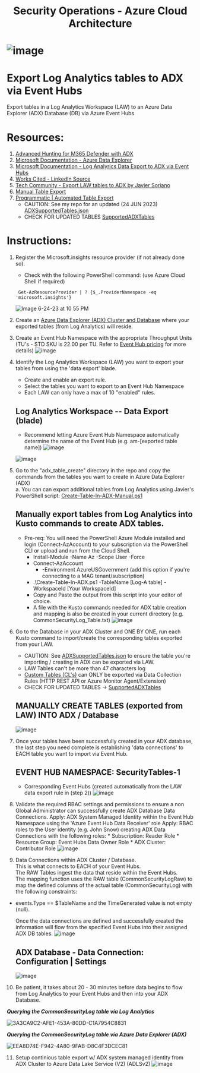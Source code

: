 <h1 align="center">Security Operations - Azure Cloud Architecture <h1/>
   
![image](https://github.com/dcodev1702/LogAnalytics-Export-2-ADX/assets/32214072/a043829b-8640-48c1-9391-e9abca8a96cc)


# Export Log Analytics tables to ADX via Event Hubs
Export tables in a Log Analytics Workspace (LAW) to an Azure Data Explorer (ADX) Database (DB) via Azure Event Hubs <br />

# Resources:
1. [Advanced Hunting for M365 Defender with ADX](https://koosg.medium.com/unlimited-advanced-hunting-for-microsoft-365-defender-with-azure-data-explorer-646b08307b75) 
2. [Microsoft Documentation - Azure Data Explorer](https://learn.microsoft.com/en-us/azure/data-explorer/)
3. [Microsoft Documentation - Log Analyrics Data Export to ADX via Event Hubs](https://learn.microsoft.com/en-us/azure/azure-monitor/logs/logs-data-export?tabs=portal)
4. [Works Cited - LinkedIn Source](https://www.linkedin.com/pulse/howto-configure-azure-sentinel-data-export-long-term-storage-lauren/)
5. [Tech Community - Export LAW tables to ADX by Javier Soriano](https://techcommunity.microsoft.com/t5/microsoft-sentinel-blog/using-azure-data-explorer-for-long-term-retention-of-microsoft/ba-p/1883947)
6. [Manual Table Export](https://github.com/javiersoriano/sentinel-scripts/blob/main/ADX/Create-TableInADX.ps1)
7. [Programmatic | Automated Table Export](https://github.com/Azure/Azure-Sentinel/tree/master/Tools/AzureDataExplorer)
    * CAUTION: See my repo for an updated (24 JUN 2023) [ADXSupportedTables.json](https://github.com/dcodev1702/LogAnalytics-Export-2-ADX/blob/main/ADXSupportedTables.json)
    * CHECK FOR UPDATED TABLES [SupportedADXTables](https://learn.microsoft.com/en-us/azure/azure-monitor/logs/logs-data-export?tabs=portal#supported-tables)
  

# Instructions:
1. Register the Microsoft.insights resource provider (if not already done so).
   * Check with the following PowerShell command: (use Azure Cloud Shell if required) <br />
   
   ```console
    Get-AzResourceProvider | ? {$_.ProviderNamespace -eq 'microsoft.insights'}
   ```

   ![Image 6-24-23 at 10 55 PM](https://github.com/dcodev1702/LogAnalytics-Export-2-ADX/assets/32214072/af00c1d3-a7c6-40e1-8409-256cfc953ed4)

2. Create an [Azure Data Explorer (ADX) Cluster and Database](https://learn.microsoft.com/en-us/azure/data-explorer/create-cluster-database-portal) where your exported tables (from Log Analytics) will reside.
3. Create an Event Hub Namespace with the appropriate Throughput Units (TU's - STD SKU is 22.00 per TU. Refer to [Event Hub pricing](https://learn.microsoft.com/en-us/azure/event-hubs/compare-tiers) for more details)
   ![image](https://github.com/dcodev1702/LogAnalytics-Export-2-ADX/assets/32214072/aa24dbc5-30f4-44fa-a040-02950ae3a9bd)

4. Identify the Log Analytics Workspace (LAW) you want to export your tables from using the 'data export' blade. <br />
   * Create and enable an export rule.
   * Select the tables you want to export to an Event Hub Namespace
   * Each LAW can only have a max of 10 "enabled" rules.
  
   ## Log Analytics Workspace -- Data Export (blade)
   * Recommend letting Azure Event Hub Namespace automatically determine the name of the Event Hub (e.g. am-[exported table name])
   ![image](https://github.com/dcodev1702/LogAnalytics-Export-2-ADX/assets/32214072/889b466d-e39e-42fb-b961-1cc37bc00309)

   ![image](https://github.com/dcodev1702/LogAnalytics-Export-2-ADX/assets/32214072/287fd9ca-b424-49c6-ba32-a4b97dca29c8)

5. Go to the "adx_table_create" directory in the repo and copy the commands from the tables you want to create in Azure Data Explorer (ADX) <br />
   a. You can can export additional tables from Log Analytics using Javier's PowerShell script: [Create-Table-In-ADX-Manual.ps1](https://github.com/dcodev1702/LogAnalytics-Export-2-ADX/blob/main/Create-Table-In-ADX-Manual.ps1)

   ## Manually export tables from Log Analytics into Kusto commands to create ADX tables.
   * Pre-req: You will need the PowerShell Azure Module installed and login (Connect-AzAccount) to your subscription via the PowerShell CLI or upload and run from the Cloud Shell.
      * Install-Module -Name Az -Scope User -Force
      * Connect-AzAccount
           * -Environment AzureUSGovernment (add this option if you're connecting to a MAG tenant/subscription)
      * .\Create-Table-In-ADX.ps1 -TableName [Log-A table] -WorkspaceId [Your WorkspaceId]
      * Copy and Paste the output from this script into your editor of choice.
      * A file with the Kusto commands needed for ADX table creation and mapping is also be created in your current directory (e.g. CommonSecurityLog_Table.txt)
   ![image](https://github.com/dcodev1702/LogAnalytics-Export-2-ADX/assets/32214072/90fb2db5-5b83-46c3-abdd-25d986bea3af)

6. Go to the Database in your ADX Cluster and ONE BY ONE, run each Kusto command to import/create the corresponding tables exported from your LAW.
    * CAUTION: See [ADXSupportedTables.json](https://github.com/dcodev1702/LogAnalytics-Export-2-ADX/blob/main/ADXSupportedTables.json) to ensure the table you're importing / creating in ADX can be exported via LAW.
    * LAW Tables can't be more than 47 characters log
    * [Custom Tables (CL's)](https://learn.microsoft.com/en-us/azure/azure-monitor/logs/logs-data-export?tabs=portal) can ONLY be exported via Data Collection Rules (HTTP REST API or Azure Monitor Agent/Extension)
    * CHECK FOR UPDATED TABLES -> [SupportedADXTables](https://learn.microsoft.com/en-us/azure/azure-monitor/logs/logs-data-export?tabs=portal#supported-tables)

   ## MANUALLY CREATE TABLES (exported from LAW) INTO ADX / Database
   ![image](https://github.com/dcodev1702/LogAnalytics-Export-2-ADX/assets/32214072/16c738a3-1154-44e8-8255-36f708ac329b)


7. Once your tables have been successfully created in your ADX database, the last step you need complete is establishing 'data connections' to EACH table you want to import via Event Hub.
   ## EVENT HUB NAMESPACE: SecurityTables-1
   * Corresponding Event Hubs (created automatically from the LAW data export rule in (step 2))
   ![image](https://github.com/dcodev1702/LogAnalytics-Export-2-ADX/assets/32214072/0939913d-0e17-4081-a7d1-36e808b811ff)


8. Validate the required RBAC settings and permissions to ensure a non Global Administrator can successfully create ADX Database Data Connections.
   Apply: ADX System Managed Identity within the Event Hub Namespace using the 'Azure Event Hub Data Receiver' role
   Apply: RBAC roles to the User identity (e.g. John Snow) creating ADX Data Connections with the following roles:
          * Subscription: Reader Role
          * Resource Group: Event Hubs Data Owner Role
          * ADX Cluster: Contributor Role
   ![image](https://github.com/dcodev1702/LogAnalytics-Export-2-ADX/assets/32214072/9cb28c39-5b25-440d-9773-e6baa43e89fe)

10. Data Connections within ADX Cluster / Database. <br />
   This is what connects to EACH of your Event Hubs. <br />
   The RAW Tables ingest the data that reside within the Event Hubs. <br />
   The mapping function uses the RAW table (CommonSecurityLogRaw) to map the defined columns of the actual table (CommonSecurityLog) with the following constraints: <br />
* events.Type == $TableName and the TimeGenerated value is not empty (null). <br />
   
   Once the data connections are defined and successfully created the information will flow from the specified Event Hubs into their assigned ADX DB tables.
   ![image](https://github.com/dcodev1702/LogAnalytics-Export-2-ADX/assets/32214072/04ddd907-744b-4d7d-a1cd-305518ec4ff6)

   ## ADX Database - Data Connection: Configuration | Settings
   ![image](https://github.com/dcodev1702/LogAnalytics-Export-2-ADX/assets/32214072/9a6c9a5e-ca04-4f6a-b3bf-e4f6c4f5430f)


10. Be patient, it takes about 20 - 30 minutes before data begins to flow from Log Analytics to your Event Hubs and then into your ADX Database. <br />

   **_Querying the CommonSecurityLog table via Log Analytics_** <br />
   
   ![3A3CA9C2-AFE1-453A-80DD-C1A7954C8831](https://github.com/dcodev1702/LogAnalytics-Export-2-ADX/assets/32214072/0560e336-8818-480b-8580-d1067a391aaa)


   **_Querying the CommonSecurityLog table via Azure Data Explorer (ADX)_**
   
   ![EEA8D74E-F942-4A80-9FAB-D8C4F3DCEC81](https://github.com/dcodev1702/LogAnalytics-Export-2-ADX/assets/32214072/c9a3b93a-1908-4084-9fcc-141879771b3b)

11. Setup continious table export w/ ADX system managed identity from ADX Cluster to Azure Data Lake Service (V2) (ADLSv2)
![image](https://github.com/dcodev1702/LogAnalytics-Export-2-ADX/assets/32214072/3258d749-b3c3-4de7-9d3c-e06888928de9)
